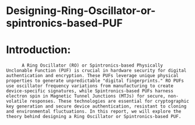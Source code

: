 # Designing-Ring-Oscillator-or-spintronics-based-PUF
# Introduction:
          A Ring Oscillator (RO) or Spintronics-based Physically Unclonable Function (PUF) is crucial in hardware security for digital authentication and encryption. These PUFs leverage unique physical properties to generate unpredictable "digital fingerprints." RO PUFs use oscillator frequency variations from manufacturing to create device-specific signatures, while Spintronics-based PUFs harness electron spin in Magnetic Tunnel Junctions (MTJs) for secure, non-volatile responses. These technologies are essential for cryptographic key generation and secure device authentication, resistant to cloning and environmental fluctuations. In this report, we will explore the theory behind designing a Ring Oscillator or Spintronics-based PUF.
